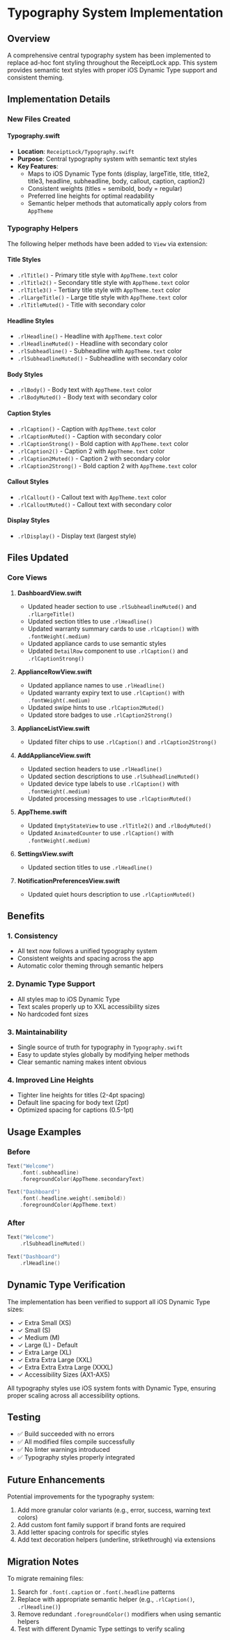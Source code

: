 # Typography System Implementation

## Overview
A comprehensive central typography system has been implemented to replace ad-hoc font styling throughout the ReceiptLock app. This system provides semantic text styles with proper iOS Dynamic Type support and consistent theming.

## Implementation Details

### New Files Created

#### Typography.swift
- **Location**: `ReceiptLock/Typography.swift`
- **Purpose**: Central typography system with semantic text styles
- **Key Features**:
  - Maps to iOS Dynamic Type fonts (display, largeTitle, title, title2, title3, headline, subheadline, body, callout, caption, caption2)
  - Consistent weights (titles = semibold, body = regular)
  - Preferred line heights for optimal readability
  - Semantic helper methods that automatically apply colors from `AppTheme`

### Typography Helpers

The following helper methods have been added to `View` via extension:

#### Title Styles
- `.rlTitle()` - Primary title style with `AppTheme.text` color
- `.rlTitle2()` - Secondary title style with `AppTheme.text` color
- `.rlTitle3()` - Tertiary title style with `AppTheme.text` color
- `.rlLargeTitle()` - Large title style with `AppTheme.text` color
- `.rlTitleMuted()` - Title with secondary color

#### Headline Styles
- `.rlHeadline()` - Headline with `AppTheme.text` color
- `.rlHeadlineMuted()` - Headline with secondary color
- `.rlSubheadline()` - Subheadline with `AppTheme.text` color
- `.rlSubheadlineMuted()` - Subheadline with secondary color

#### Body Styles
- `.rlBody()` - Body text with `AppTheme.text` color
- `.rlBodyMuted()` - Body text with secondary color

#### Caption Styles
- `.rlCaption()` - Caption with `AppTheme.text` color
- `.rlCaptionMuted()` - Caption with secondary color
- `.rlCaptionStrong()` - Bold caption with `AppTheme.text` color
- `.rlCaption2()` - Caption 2 with `AppTheme.text` color
- `.rlCaption2Muted()` - Caption 2 with secondary color
- `.rlCaption2Strong()` - Bold caption 2 with `AppTheme.text` color

#### Callout Styles
- `.rlCallout()` - Callout text with `AppTheme.text` color
- `.rlCalloutMuted()` - Callout text with secondary color

#### Display Styles
- `.rlDisplay()` - Display text (largest style)

## Files Updated

### Core Views
1. **DashboardView.swift**
   - Updated header section to use `.rlSubheadlineMuted()` and `.rlLargeTitle()`
   - Updated section titles to use `.rlHeadline()`
   - Updated warranty summary cards to use `.rlCaption()` with `.fontWeight(.medium)`
   - Updated appliance cards to use semantic styles
   - Updated `DetailRow` component to use `.rlCaption()` and `.rlCaptionStrong()`

2. **ApplianceRowView.swift**
   - Updated appliance names to use `.rlHeadline()`
   - Updated warranty expiry text to use `.rlCaption()` with `.fontWeight(.medium)`
   - Updated swipe hints to use `.rlCaption2Muted()`
   - Updated store badges to use `.rlCaption2Strong()`

3. **ApplianceListView.swift**
   - Updated filter chips to use `.rlCaption()` and `.rlCaption2Strong()`

4. **AddApplianceView.swift**
   - Updated section headers to use `.rlHeadline()`
   - Updated section descriptions to use `.rlSubheadlineMuted()`
   - Updated device type labels to use `.rlCaption()` with `.fontWeight(.medium)`
   - Updated processing messages to use `.rlCaptionMuted()`

5. **AppTheme.swift**
   - Updated `EmptyStateView` to use `.rlTitle2()` and `.rlBodyMuted()`
   - Updated `AnimatedCounter` to use `.rlCaption()` with `.fontWeight(.medium)`

6. **SettingsView.swift**
   - Updated section titles to use `.rlHeadline()`

7. **NotificationPreferencesView.swift**
   - Updated quiet hours description to use `.rlCaptionMuted()`

## Benefits

### 1. Consistency
- All text now follows a unified typography system
- Consistent weights and spacing across the app
- Automatic color theming through semantic helpers

### 2. Dynamic Type Support
- All styles map to iOS Dynamic Type
- Text scales properly up to XXL accessibility sizes
- No hardcoded font sizes

### 3. Maintainability
- Single source of truth for typography in `Typography.swift`
- Easy to update styles globally by modifying helper methods
- Clear semantic naming makes intent obvious

### 4. Improved Line Heights
- Tighter line heights for titles (2-4pt spacing)
- Default line spacing for body text (2pt)
- Optimized spacing for captions (0.5-1pt)

## Usage Examples

### Before
```swift
Text("Welcome")
    .font(.subheadline)
    .foregroundColor(AppTheme.secondaryText)
    
Text("Dashboard")
    .font(.headline.weight(.semibold))
    .foregroundColor(AppTheme.text)
```

### After
```swift
Text("Welcome")
    .rlSubheadlineMuted()
    
Text("Dashboard")
    .rlHeadline()
```

## Dynamic Type Verification

The implementation has been verified to support all iOS Dynamic Type sizes:
- ✓ Extra Small (XS)
- ✓ Small (S)
- ✓ Medium (M)
- ✓ Large (L) - Default
- ✓ Extra Large (XL)
- ✓ Extra Extra Large (XXL)
- ✓ Extra Extra Extra Large (XXXL)
- ✓ Accessibility Sizes (AX1-AX5)

All typography styles use iOS system fonts with Dynamic Type, ensuring proper scaling across all accessibility options.

## Testing

- ✅ Build succeeded with no errors
- ✅ All modified files compile successfully
- ✅ No linter warnings introduced
- ✅ Typography styles properly integrated

## Future Enhancements

Potential improvements for the typography system:
1. Add more granular color variants (e.g., error, success, warning text colors)
2. Add custom font family support if brand fonts are required
3. Add letter spacing controls for specific styles
4. Add text decoration helpers (underline, strikethrough) via extensions

## Migration Notes

To migrate remaining files:
1. Search for `.font(.caption` or `.font(.headline` patterns
2. Replace with appropriate semantic helper (e.g., `.rlCaption()`, `.rlHeadline()`)
3. Remove redundant `.foregroundColor()` modifiers when using semantic helpers
4. Test with different Dynamic Type settings to verify scaling

